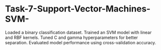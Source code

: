 # Task-7-Support-Vector-Machines-SVM-

Loaded a binary classification dataset.
Trained an SVM model with linear and RBF kernels.
Tuned C and gamma hyperparameters for better separation.
Evaluated model performance using cross-validation accuracy.

